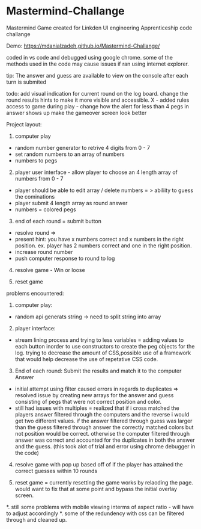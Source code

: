 # Mastermind-Challange
Mastermind Game created for Linkden UI engineering Apprenticeship code challange

Demo: https://mdanialzadeh.github.io/Mastermind-Challange/

coded in vs code and debugged using google chrome. some of the methods used in the code may cause issues if ran using internet explorer. 


tip: The answer and guess are available to view on the console after each turn is submited

todo: 
add visual indication for current round on the log board.
change the round results hints to make it more visible and accessible. X
    - added rules access to game during play - 
change how the alert for less than 4 pegs in answer shows up 
make the gameover screen look better



Project layout:
1.  computer play 
- random number generator to retrive 4 digits from 0 - 7
- set random numbers to an array of numbers
- numbers to pegs 

2. player user interface - allow player to choose an 4 length array of numbers from 0 - 7
- player should be able to edit array / delete numbers = > abiliity to guess the cominations
- player submit 4 length array as round answer
- numbers = colored pegs

3. end of each round = submit button
- resolve round => 
- present hint: you have x numbers correct and x numbers in the right position. ex. player has 2 numbers correct and one in the right position. 
- increase round number 
- push computer response to round to log 

4. resolve game  - Win or loose

5. reset game


problems encountered:

1. computer play:
- random api generats string -> need to split string into array

2. player interface: 
- stream lining process and trying to less variables = adding values to each button inorder to use constructors to create the peg objects for the log. trying to decrease the amount of CSS,possible use of a framework that would help decrease the use of repetative CSS code. 

3. End of each round: Submit the results and match it to the computer Answer
- initial attempt using filter caused errors in regards to duplicates => resolved issue by creating new arrays for the answer and guess consisting of pegs that were not correct position and color. 
- still had issues with multiples = realized that if i cross matched the players answer filtered through the computers and the reverse i would get two different values. if the answer filtered through guess was larger than the guess filtered through answer the correctly matched colors but not position would be correct. otherwise the computer filtered through answer was correct and accounted for the duplicates in both the answer and the guess. (this took alot of trial and error using chrome debugger in the code)

4. resolve game with pop up based off of if the player has attained the correct guesses within 10 rounds

5. reset game = currently resetting the game works by relaoding the page. would want to fix that at some point and bypass the initial overlay screen. 

*. still some problems with mobile viewing interms of aspect ratio - will have to adjust accordingly
*. some of the redundency with css can be filtered through and cleaned up. 
